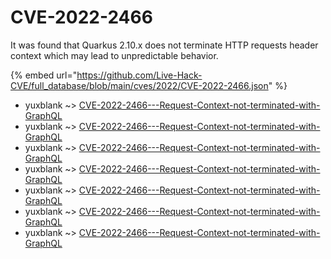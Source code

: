 # CVE-2022-2466

It was found that Quarkus 2.10.x does not terminate HTTP requests header context which may lead to unpredictable behavior.

{% embed url="https://github.com/Live-Hack-CVE/full_database/blob/main/cves/2022/CVE-2022-2466.json" %}


* yuxblank ~> [CVE-2022-2466---Request-Context-not-terminated-with-GraphQL](https://www.alice-snow.ru/2022/database/cve-2022-2466/cve-2022-2466---request-context-not-terminated-with-graphql-yuxblank)
* yuxblank ~> [CVE-2022-2466---Request-Context-not-terminated-with-GraphQL](https://www.alice-snow.ru/2022/database/cve-2022-2466/cve-2022-2466---request-context-not-terminated-with-graphql-yuxblank)
* yuxblank ~> [CVE-2022-2466---Request-Context-not-terminated-with-GraphQL](https://www.alice-snow.ru/2022/database/cve-2022-2466/cve-2022-2466---request-context-not-terminated-with-graphql-yuxblank)
* yuxblank ~> [CVE-2022-2466---Request-Context-not-terminated-with-GraphQL](https://www.alice-snow.ru/2022/database/cve-2022-2466/cve-2022-2466---request-context-not-terminated-with-graphql-yuxblank)
* yuxblank ~> [CVE-2022-2466---Request-Context-not-terminated-with-GraphQL](https://www.alice-snow.ru/2022/database/cve-2022-2466/cve-2022-2466---request-context-not-terminated-with-graphql-yuxblank)
* yuxblank ~> [CVE-2022-2466---Request-Context-not-terminated-with-GraphQL](https://www.alice-snow.ru/2022/database/cve-2022-2466/cve-2022-2466---request-context-not-terminated-with-graphql-yuxblank)
* yuxblank ~> [CVE-2022-2466---Request-Context-not-terminated-with-GraphQL](https://www.alice-snow.ru/2022/database/cve-2022-2466/cve-2022-2466---request-context-not-terminated-with-graphql-yuxblank)